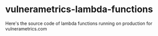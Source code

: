 # vulnerametrics-lambda-functions
Here's the source code of lambda functions running on production for vulnerametrics.com

